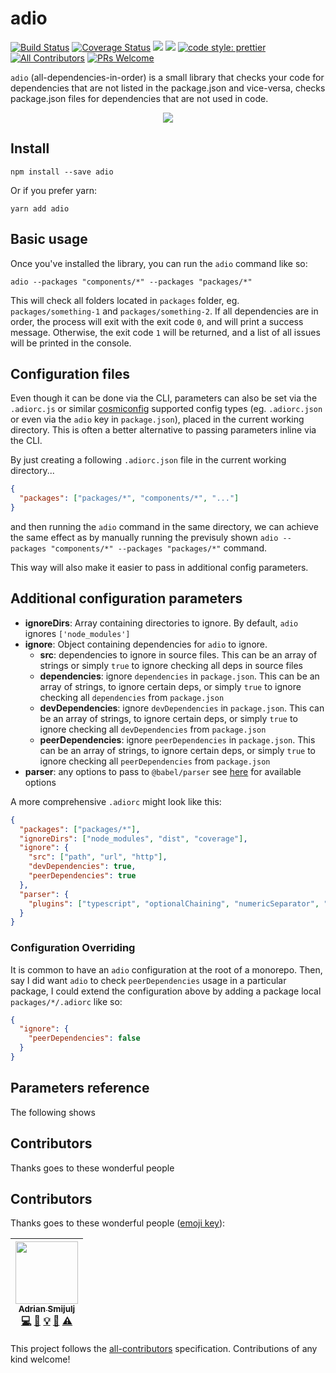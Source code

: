 # adio
[![Build Status](https://travis-ci.org/doitadrian/adio.svg?branch=master)](https://travis-ci.org/doitadrian/adio)
[![Coverage Status](https://coveralls.io/repos/github/doitadrian/adio/badge.svg?branch=master)](https://coveralls.io/github/doitadrian/adio?branch=master)
[![](https://img.shields.io/npm/dw/adio.svg)](https://www.npmjs.com/package/adio) 
[![](https://img.shields.io/npm/v/adio.svg)](https://www.npmjs.com/package/adio)
[![code style: prettier](https://img.shields.io/badge/code_style-prettier-ff69b4.svg?style=flat-square)](https://github.com/prettier/prettier)
[![All Contributors](https://img.shields.io/badge/all_contributors-1-orange.svg?style=flat-square)](#contributors)
[![PRs Welcome](https://img.shields.io/badge/PRs-welcome-brightgreen.svg?style=flat-square)](http://makeapullrequest.com)
  
`adio` (all-dependencies-in-order) is a small library that checks your code
for dependencies that are not listed in the package.json and vice-versa,
checks package.json files for dependencies that are not used in code. 

<p align="center">
  <img src="./docs/preview.png"/>
</p>

## Install
```
npm install --save adio
```

Or if you prefer yarn: 
```
yarn add adio
```

## Basic usage
Once you've installed the library, you can run the `adio` command like
so:

```adio --packages "components/*" --packages "packages/*"```

This will check all folders located in `packages` folder, eg. 
`packages/something-1` and `packages/something-2`. If all dependencies
are in order, the process will exit with the exit code `0`, and will 
print a success message. Otherwise, the exit code `1` will be returned, 
and a list of all issues will be printed in the console.

## Configuration files
Even though it can be done via the CLI, parameters can also
be set via the `.adiorc.js` or similar [cosmiconfig](https://www.npmjs.com/package/cosmiconfig) supported config 
types (eg. `.adiorc.json` or even via the `adio` key in `package.json`), 
placed in the current working directory. This is often a better 
alternative to passing parameters inline via the CLI.

By just creating a following `.adiorc.json` file in the current working
directory...

```json
{
  "packages": ["packages/*", "components/*", "..."]
}
```

and then running the `adio` command in the same directory, we can 
achieve the same effect as by manually running the previsuly shown 
`adio --packages "components/*" --packages "packages/*"` command.

This way will also make it easier to pass in additional config parameters.

## Additional configuration parameters

- **ignoreDirs**: Array containing directories to ignore. By default, `adio` ignores `['node_modules']`
- **ignore**: Object containing dependencies for `adio` to ignore.
  - **src**: dependencies to ignore in source files. This can be an array of strings or simply `true` to ignore checking all deps in source files
  - **dependencies**: ignore `dependencies` in `package.json`. This can be an array of strings, to ignore certain deps, or simply `true` to ignore checking all `dependencies` from `package.json`
  - **devDependencies**: ignore `devDependencies` in `package.json`. This can be an array of strings, to ignore certain deps, or simply `true` to ignore checking all `devDependencies` from `package.json`
  - **peerDependencies**: ignore `peerDependencies` in `package.json`. This can be an array of strings, to ignore certain deps, or simply `true` to ignore checking all `peerDependencies` from `package.json`
- **parser**: any options to pass to `@babel/parser` see [here](https://babeljs.io/docs/en/babel-parser#options) for available options

A more comprehensive `.adiorc` might look like this:

```json
{
  "packages": ["packages/*"],
  "ignoreDirs": ["node_modules", "dist", "coverage"],
  "ignore": {
    "src": ["path", "url", "http"],
    "devDependencies": true,
    "peerDependencies": true
  },
  "parser": {
    "plugins": ["typescript", "optionalChaining", "numericSeparator", "classProperties"]
  }
}
```

### Configuration Overriding

It is common to have an `adio` configuration at the root of a monorepo. Then, say I did want `adio` to check `peerDependencies` usage in a particular package, I could extend the configuration above by adding a package local `packages/*/.adiorc` like so:

```json
{
  "ignore": {
    "peerDependencies": false
  }
}
```

## Parameters reference
The following shows 

## Contributors

Thanks goes to these wonderful people



 

## Contributors

Thanks goes to these wonderful people ([emoji key](https://github.com/kentcdodds/all-contributors#emoji-key)):

<!-- ALL-CONTRIBUTORS-LIST:START - Do not remove or modify this section -->
<!-- prettier-ignore -->
| [<img src="https://avatars0.githubusercontent.com/u/5121148?v=4" width="100px;"/><br /><sub><b>Adrian Smijulj</b></sub>](https://github.com/doitadrian)<br />[💻](https://github.com/doitadrian/adio/commits?author=doitadrian "Code") [📖](https://github.com/doitadrian/adio/commits?author=doitadrian "Documentation") [💡](#example-doitadrian "Examples") [👀](#review-doitadrian "Reviewed Pull Requests") [⚠️](https://github.com/doitadrian/adio/commits?author=doitadrian "Tests") |
| :---: |
<!-- ALL-CONTRIBUTORS-LIST:END -->

This project follows the [all-contributors](https://github.com/kentcdodds/all-contributors) specification. Contributions of any kind welcome!
